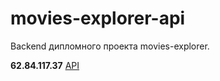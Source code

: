 # movies-explorer-api
Backend дипломного проекта movies-explorer.

**62.84.117.37**
[API](https://api.movies.pawnchow.nomoredomains.club)
